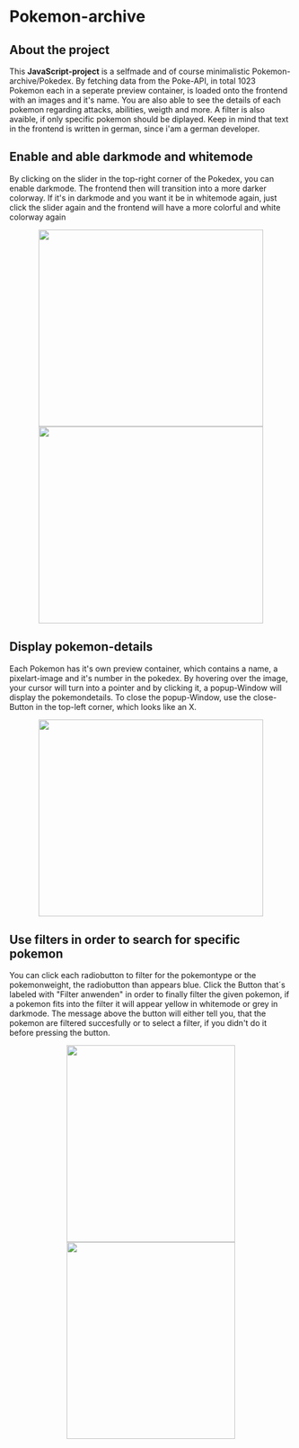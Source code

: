 # Pokemon-archive
## About the project
This **JavaScript-project** is a selfmade and of course minimalistic Pokemon-archive/Pokedex. By fetching data from the Poke-API, in total 1023 Pokemon each in a seperate preview container, is loaded onto the frontend with an images and it's name. 
You are also able to see the details of each pokemon regarding attacks, abilities, weigth and more. A filter is also avaible, if only specific pokemon should be diplayed. Keep in mind that text in the frontend is written in german, since i'am a german developer.

## Enable and able darkmode and whitemode
By clicking on the slider in the top-right corner of the Pokedex, you can enable darkmode. The frontend then will transition into a more darker colorway. If it's in darkmode and you want it be in whitemode again, just click the slider again and the frontend will have a more colorful and white colorway again

<div align="center">
  <img src="https://github.com/LouisLohmer/Pokemon-archive/assets/126259607/c936cb12-d282-4f77-9297-888590aa7fbc" width="400" height="350"/>
</div>
<div align="center"><img src="https://github.com/LouisLohmer/Pokemon-archive/assets/126259607/690802f9-935e-4e6b-9454-0b422380156a" width="400" height="350"/></div>

## Display pokemon-details
Each Pokemon has it's own preview container, which contains a name, a pixelart-image and it's number in the pokedex. By hovering over the image, your cursor will turn into a pointer and by clicking it, a popup-Window will display the pokemondetails.
To close the popup-Window, use the close-Button in the top-left corner, which looks like an X.

<div align="center">
  <img src="https://github.com/LouisLohmer/Pokemon-archive/assets/126259607/627b6670-ae07-4967-884e-8f6ea73f4e90" width="400" height="350" />
</div>

## Use filters in order to search for specific pokemon
You can click each radiobutton to filter for the pokemontype or the pokemonweight, the radiobutton than appears blue. Click the Button that´s labeled with "Filter anwenden" in order to finally filter the given pokemon, if a pokemon fits into the filter it will appear yellow in whitemode or grey in darkmode. The message above the button will either tell you, that the pokemon are filtered succesfully or to select a filter, if you didn't do it before pressing the button.
<div align="center">
  <img src="https://github.com/LouisLohmer/Pokemon-archive/assets/126259607/35dacadf-d788-40dc-960b-490ffe1d6e3a" width="300" height="350" />
</div>
<div align="center">
  <img src="https://github.com/LouisLohmer/Pokemon-archive/assets/126259607/8acf2662-bf36-488a-84ee-d589514d7fb5" height="350" width="300" />
</div>


